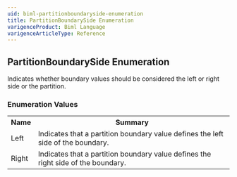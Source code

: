 ```yaml
---
uid: biml-partitionboundaryside-enumeration
title: PartitionBoundarySide Enumeration
varigenceProduct: Biml Language
varigenceArticleType: Reference
---
```


## PartitionBoundarySide Enumeration<div class="LanguageSummary"><div class ="SummaryItem">Indicates whether boundary values should be considered the left or right side or the partition.</div></div><div class="EnumValueGroup">### Enumeration Values<table id="EnumValue" class="MemberList"><tbody><tr><th class="MemberNameColumnHeader">Name</th><th class="MemberSummaryColumnHeader">Summary</th></tr><tr class="cd0"><td class="MemberName">Left</td><td class="MemberSummary"><div class ="SummaryItem">Indicates that a partition boundary value defines the left side of the boundary.</div></td></tr><tr class="cd1"><td class="MemberName">Right</td><td class="MemberSummary"><div class ="SummaryItem">Indicates that a partition boundary value defines the right side of the boundary.</div></td></tr></tbody></table></div>